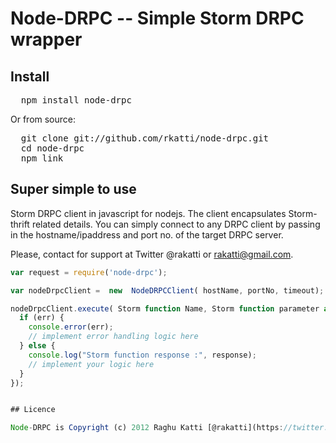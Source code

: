# Node-DRPC  -- Simple Storm DRPC wrapper

## Install

<pre>
  npm install node-drpc
</pre>

Or from source:

<pre>
  git clone git://github.com/rkatti/node-drpc.git
  cd node-drpc
  npm link
</pre>

## Super simple to use


Storm DRPC client in javascript for nodejs. The client encapsulates Storm-thrift related details. You can simply connect to any DRPC client by passing in the hostname/ipaddress and port no. of the target DRPC server.

Please, contact for support at Twitter @rakatti or rakatti@gmail.com.

```javascript
var request = require('node-drpc');

var nodeDrpcClient =  new  NodeDRPCClient( hostName, portNo, timeout);

nodeDrpcClient.execute( Storm function Name, Storm function parameter as JSON string, function(err, response) {
  if (err) {
    console.error(err);
    // implement error handling logic here
  } else {
    console.log("Storm function response :", response);
    // implement your logic here
  }
});


## Licence

Node-DRPC is Copyright (c) 2012 Raghu Katti [@rakatti](https://twitter.com/rakatti) and licenced under the MIT licence. All rights not explicitly granted in the MIT license are reserved. See the included LICENSE file for more details.
```
